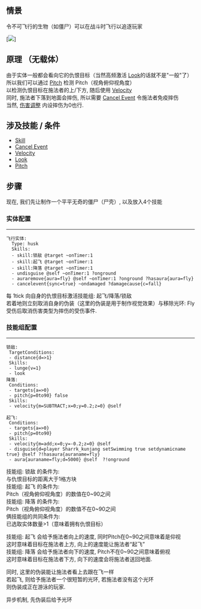 情景
------
令不可飞行的生物（如僵尸）可以在战斗时飞行以追逐玩家

[![](https://i.ibb.co/Tkb74fy/image.gif)]

原理 （无载体）
------

由于实体一般都会看向它的仇恨目标（当然高频激活 [Look](/技能/列表/look)的话就不是"一般"了）  
所以我们可以通过 [Pitch](/条件/pitch) 检测 Pitch（视角俯仰视角度）  
以检测仇恨目标在施法者的上/下方, 随后使用 [Velocity](/技能/列表/velocity)  
同时, 施法者下落到地面会摔伤, 所以需要 [Cancel Event](/技能/列表/cancelevent) 令施法者免疫摔伤  
当然, [伤害调整](/实体/伤害调整) 内设摔伤为0也行.

涉及技能 / 条件
------

- [Skill](/技能/列表/skill)
- [Cancel Event](/技能/列表/cancelevent)
- [Velocity](/技能/列表/velocity)
- [Look](/技能/列表/look)
- [Pitch](/条件/pitch)

步骤
------

现在, 我们先让制作一个平平无奇的僵尸（尸壳）, 以及放入4个技能

### 实体配置
----------

    飞行实体:
      Type: husk
      Skills:
      - skill:锁敌 @target ~onTimer:1
      - skill:起飞 @target ~onTimer:1
      - skill:降落 @target ~onTimer:1
      - undisguise @self ~onTimer:1 ?onground
      - auraremove{aura=fly} @self ~onTimer:1 ?onground ?hasaura{aura=fly}
      - cancelevent{sync=true} ~ondamaged ?damagecause{c=fall}

每 1tick 向自身的仇恨目标激活技能组: 起飞/降落/锁敌  
若着地则立刻取消自身的伪装（这里的伪装是用于制作视觉效果）与移除光环: Fly  
受伤后取消伤害类型为摔伤的受伤事件.

### 技能组配置
------------
    
    锁敌:
     TargetConditions:
     - distance{d=>1}
     Skills:
     - lunge{v=1}
     - look
    降落:
     Conditions:
     - targets{a=>0}
     - pitch{p=0to90} false
     Skills:
     - velocity{m=SUBTRACT;x=0;y=0.2;z=0} @self
 
    起飞:
     Conditions:
     - targets{a=>0}
     - pitch{p=0to90}
     Skills:
     - velocity{m=add;x=0;y=-0.2;z=0} @self
     - disguise{d=player Sharrk_kunjang setSwimming true setdynamicname true} @self ?!hasaura{auraname=fly}
     - aura{auraname=fly;d=5000} @self  ?!onground

技能组: 锁敌 的条件为:  
与仇恨目标的距离大于1格方块  
技能组: 起飞 的条件为:  
Pitch（视角俯仰视角度）的数值在0~90之间  
技能组: 降落 的条件为:  
Pitch（视角俯仰视角度）的数值不在0~90之间  
俩技能组的共同条件为:  
已选取实体数量>1（意味着拥有仇恨目标）  


技能组: 起飞 会给予施法者向上的速度, 同时Pitch在0~90之间意味着是仰视  
这时意味着目标在施法者上方, 向上的速度能让施法者“起飞”  
技能组: 降落 会给予施法者向下的速度, Pitch不在0~90之间意味着俯视  
这时意味着目标在施法者下方, 向下的速度会将施法者送回地面.

同时, 这里的伪装能让施法者看上去跟在飞一样  
若起飞, 则给予施法者一个很短暂的光环, 若施法者没有这个光环  
则伪装成正在游泳的玩家.  

异步机制, 先伪装后给予光环